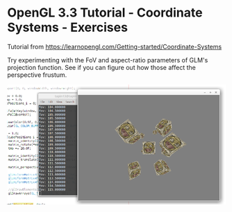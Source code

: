 # OpenGL 3.3 Tutorial - Coordinate Systems - Exercises

Tutorial from https://learnopengl.com/Getting-started/Coordinate-Systems

Try experimenting with the FoV and aspect-ratio parameters of GLM's projection function. 
See if you can figure out how those affect the perspective frustum.

![alt text](https://github.com/tapin13/openGL-3-3-examples/blob/master/tutorial63_fov/Screenshot.png)

